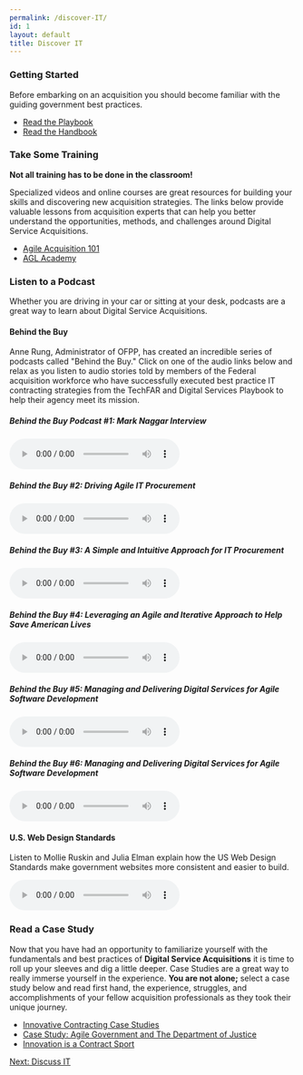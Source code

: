 ```yaml
---
permalink: /discover-IT/
id: 1
layout: default
title: Discover IT
---
```


### Getting Started

Before embarking on an acquisition you should become familiar with the guiding government best practices.

<ul class="usa-button-list usa-unstyled-list">
  <li>
    <a class="usa-button usa-button-outline" href="https://playbook.cio.gov">Read the Playbook</a>
  </li>
  <li>
    <a class="usa-button usa-button-outline" href="https://playbook.cio.gov/techFAR">Read the Handbook</a>
  </li>
</ul>

### Take Some Training

**Not all training has to be done in the classroom!**

Specialized videos and online courses are great resources for building your skills and discovering new acquisition strategies. The links below provide valuable lessons from acquisition experts that can help you better understand the opportunities, methods, and challenges around Digital Service Acquisitions.

- [Agile Acquisition 101](https://www.fai.gov/media_library/items/show/81/)
- [AGL Academy](http://www.agilegovleaders.org/academy/)

### Listen to a Podcast

Whether you are driving in your car or sitting at your desk, podcasts are a great way to learn about Digital Service Acquisitions.

#### Behind the Buy

Anne Rung, Administrator of OFPP, has created an incredible series of podcasts called "Behind the Buy." Click on one of the audio links below and relax as you listen to audio stories told by members of the Federal acquisition workforce who have successfully executed best practice IT contracting strategies from the TechFAR and Digital Services Playbook to help their agency meet its mission.
    
##### Behind the Buy Podcast #1: Mark Naggar Interview

<audio controls="controls">  
   <source src="https://www.fai.gov/drupal/sites/default/files/audio/030815Podcast.mp3" />  
   <source src="https://www.fai.gov/drupal/sites/default/files/audio/030815Podcast.mp3" />  
</audio> 

##### Behind the Buy #2: Driving Agile IT Procurement

<audio controls="controls">  
   <source src="https://www.fai.gov/drupal/sites/default/files/audio/041615Podcast.mp3" />  
   <source src="https://www.fai.gov/drupal/sites/default/files/audio/041615Podcast.mp3" />  
</audio> 

##### Behind the Buy #3: A Simple and Intuitive Approach for IT Procurement

<audio controls="controls">  
   <source src="https://www.whitehouse.gov/sites/default/files/audio/behind_the_buy_may2015.mp3" />  
   <source src="https://www.whitehouse.gov/sites/default/files/audio/behind_the_buy_may2015.mp3" />  
</audio>

##### Behind the Buy #4: Leveraging an Agile and Iterative Approach to Help Save American Lives

<audio controls="controls">  
   <source src="https://www.fai.gov/drupal/sites/default/files/audio/2015behind_the_buy_podcast4.mp3" />  
   <source src="https://www.fai.gov/drupal/sites/default/files/audio/2015behind_the_buy_podcast4.mp3" />  
</audio>

##### Behind the Buy #5: Managing and Delivering Digital Services for Agile Software Development

<audio controls="controls">  
   <source src="https://www.whitehouse.gov/sites/default/files/audio/mp3/behind_the_buy_podcast5.mp3" />  
   <source src="https://www.whitehouse.gov/sites/default/files/audio/mp3/behind_the_buy_podcast5.mp3" />  
</audio>

##### Behind the Buy #6: Managing and Delivering Digital Services for Agile Software Development

<audio controls="controls">  
   <source src="https://www.whitehouse.gov/sites/default/files/audio/mp3/behind_the_buy_podcast6.mp3" />  
   <source src="https://www.whitehouse.gov/sites/default/files/audio/mp3/behind_the_buy_podcast6.mp3" />  
</audio>

#### U.S. Web Design Standards

Listen to Mollie Ruskin and Julia Elman explain how the US Web Design Standards make government websites more consistent and easier to build.

<audio controls="controls">  
   <source src="http://hwcdn.libsyn.com/p/3/4/c/34cc68d31f31177b/Responsive_Web_Design_64_-_U.S._Digital_Service.mp3?c_id=10372902&expiration=1455051806&hwt=a804010813361627dad194e66e8f7a39" />  
   <source src="http://hwcdn.libsyn.com/p/3/4/c/34cc68d31f31177b/Responsive_Web_Design_64_-_U.S._Digital_Service.mp3?c_id=10372902&expiration=1455051806&hwt=a804010813361627dad194e66e8f7a39" />  
</audio>

### Read a Case Study

Now that you have had an opportunity to familiarize yourself with the fundamentals and best practices of __Digital Service Acquisitions__ it is time to roll up your sleeves and dig a little deeper. Case Studies are a great way to really immerse yourself in the experience. **You are not alone;** select a case study below and read first hand, the experience, struggles, and accomplishments of your fellow acquisition professionals as they took their unique journey.

- [Innovative Contracting Case Studies](https://www.whitehouse.gov/sites/default/files/microsites/ostp/innovative_contracting_case_studies_2014_-_august.pdf")
- [Case Study: Agile Government and The Department of Justice](http://www.agilegovleaders.org/case-studies/doj/)
- [Innovation is a Contract Sport](/assets/files/Innovation_is_a_Contract_Sport__Ways_that_agencies_can_achieve_innovative_outcomes_through_acquisitions-2016%2002%2006.pdf)

<a class="usa-button-big" type="button" href="{{ site.baseurl }}/discuss-it">Next: Discuss IT</a>    
